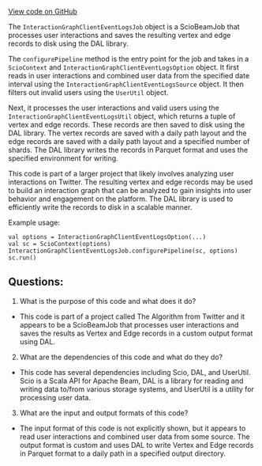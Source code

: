 [View code on GitHub](https://github.com/misbahsy/the-algorithm/src/scala/com/twitter/interaction_graph/scio/agg_client_event_logs/InteractionGraphClientEventLogsJob.scala)

The `InteractionGraphClientEventLogsJob` object is a ScioBeamJob that processes user interactions and saves the resulting vertex and edge records to disk using the DAL library. 

The `configurePipeline` method is the entry point for the job and takes in a `ScioContext` and `InteractionGraphClientEventLogsOption` object. It first reads in user interactions and combined user data from the specified date interval using the `InteractionGraphClientEventLogsSource` object. It then filters out invalid users using the `UserUtil` object. 

Next, it processes the user interactions and valid users using the `InteractionGraphClientEventLogsUtil` object, which returns a tuple of vertex and edge records. These records are then saved to disk using the DAL library. The vertex records are saved with a daily path layout and the edge records are saved with a daily path layout and a specified number of shards. The DAL library writes the records in Parquet format and uses the specified environment for writing.

This code is part of a larger project that likely involves analyzing user interactions on Twitter. The resulting vertex and edge records may be used to build an interaction graph that can be analyzed to gain insights into user behavior and engagement on the platform. The DAL library is used to efficiently write the records to disk in a scalable manner. 

Example usage:
```
val options = InteractionGraphClientEventLogsOption(...)
val sc = ScioContext(options)
InteractionGraphClientEventLogsJob.configurePipeline(sc, options)
sc.run()
```
## Questions: 
 1. What is the purpose of this code and what does it do?
- This code is part of a project called The Algorithm from Twitter and it appears to be a ScioBeamJob that processes user interactions and saves the results as Vertex and Edge records in a custom output format using DAL.

2. What are the dependencies of this code and what do they do?
- This code has several dependencies including Scio, DAL, and UserUtil. Scio is a Scala API for Apache Beam, DAL is a library for reading and writing data to/from various storage systems, and UserUtil is a utility for processing user data.

3. What are the input and output formats of this code?
- The input format of this code is not explicitly shown, but it appears to read user interactions and combined user data from some source. The output format is custom and uses DAL to write Vertex and Edge records in Parquet format to a daily path in a specified output directory.